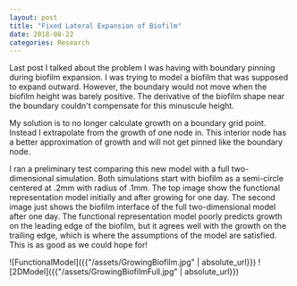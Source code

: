 ```yaml
---
layout: post
title: "Fixed Lateral Expansion of Biofilm"
date: 2018-08-22
categories: Research
---
```


Last post I talked about the problem I was having with boundary pinning during biofilm expansion. I was trying to model a biofilm that was supposed to expand outward. However, the boundary would not move when the biofilm height was barely positive. The derivative of the biofilm shape near the boundary couldn't compensate for this minuscule height.

My solution is to no longer calculate growth on a boundary grid point. Instead I extrapolate from the growth of one node in. This interior node has a better approximation of growth and will not get pinned like the boundary node.

I ran a preliminary test comparing this new model with a full two-dimensional simulation. Both simulations start with biofilm as a semi-circle centered at .2mm with radius of .1mm. The top image show the functional representation model initially and after growing for one day. The second image just shows the biofilm interface of the full two-dimensional model after one day. The functional representation model poorly predicts growth on the leading edge of the biofilm, but it agrees well with the growth on the trailing edge, which is where the assumptions of the model are satisfied. This is as good as we could hope for!

![FunctionalModel]({{"/assets/GrowingBiofilm.jpg" | absolute_url}})
![2DModel]({{"/assets/GrowingBiofilmFull.jpg" | absolute_url}})
